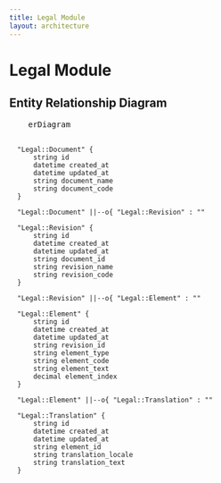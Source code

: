 ```yaml
---
title: Legal Module
layout: architecture
---
```


# Legal Module

## Entity Relationship Diagram

<div class="not-prose">
  <pre class="mermaid">
    erDiagram

      "Legal::Document" {
          string id  
          datetime created_at  
          datetime updated_at  
          string document_name  
          string document_code  
      }

      "Legal::Document" ||--o{ "Legal::Revision" : ""

      "Legal::Revision" {
          string id  
          datetime created_at  
          datetime updated_at  
          string document_id  
          string revision_name  
          string revision_code  
      }

      "Legal::Revision" ||--o{ "Legal::Element" : ""

      "Legal::Element" {
          string id  
          datetime created_at  
          datetime updated_at  
          string revision_id  
          string element_type  
          string element_code  
          string element_text  
          decimal element_index  
      }

      "Legal::Element" ||--o{ "Legal::Translation" : ""

      "Legal::Translation" {
          string id  
          datetime created_at  
          datetime updated_at  
          string element_id  
          string translation_locale  
          string translation_text  
      }

  </pre>
</div>
